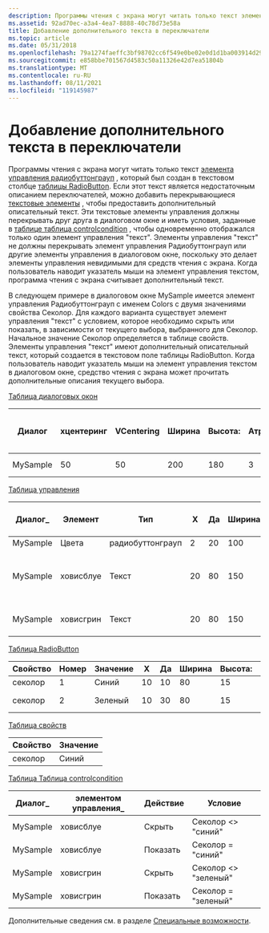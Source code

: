 ```yaml
---
description: Программы чтения с экрана могут читать только текст элемента управления Радиобуттонграуп, который был создан в текстовом столбце таблицы RadioButton.
ms.assetid: 92ad70ec-a3a4-4ea7-8888-40c78d73e58a
title: Добавление дополнительного текста в переключатели
ms.topic: article
ms.date: 05/31/2018
ms.openlocfilehash: 79a1274faeffc3bf98702cc6f549e0be02e0d1d1ba003914d295e4fe004aa39a
ms.sourcegitcommit: e858bbe701567d4583c50a11326e42d7ea51804b
ms.translationtype: MT
ms.contentlocale: ru-RU
ms.lasthandoff: 08/11/2021
ms.locfileid: "119145987"
---
```

# <a name="adding-extra-text-to-radio-buttons"></a>Добавление дополнительного текста в переключатели

Программы чтения с экрана могут читать только текст [элемента управления радиобуттонграуп](radiobuttongroup-control.md) , который был создан в текстовом столбце [таблицы RadioButton](radiobutton-table.md). Если этот текст является недостаточным описанием переключателей, можно добавить перекрывающиеся [текстовые элементы](text-control.md) , чтобы предоставить дополнительный описательный текст. Эти текстовые элементы управления должны перекрывать друг друга в диалоговом окне и иметь условия, заданные в [таблице таблица controlcondition](controlcondition-table.md) , чтобы одновременно отображался только один элемент управления "текст". Элементы управления "текст" не должны перекрывать элемент управления Радиобуттонграуп или другие элементы управления в диалоговом окне, поскольку это делает элементы управления невидимыми для средств чтения с экрана. Когда пользователь наводит указатель мыши на элемент управления текстом, программа чтения с экрана считывает дополнительный текст.

В следующем примере в диалоговом окне MySample имеется элемент управления Радиобуттонграуп с именем Colors с двумя значениями свойства Секолор. Для каждого варианта существует элемент управления "текст" с условием, которое необходимо скрыть или показать, в зависимости от текущего выбора, выбранного для Секолор. Начальное значение Секолор определяется в таблице свойств. Элементы управления "текст" имеют дополнительный описательный текст, который создается в текстовом поле таблицы RadioButton. Когда пользователь наводит указатель мыши на элемент управления текстом в диалоговом окне, средство чтения с экрана может прочитать дополнительные описания текущего выбора.

[Таблица диалоговых окон](dialog-table.md)



| Диалог   | хцентеринг | VCentering | Ширина | Высота: | Атрибуты | Название                    | Сначала элемент управления \_ | Элемент управления \_ по умолчанию | \_Отмена управления |
|----------|------------|------------|-------|--------|------------|--------------------------|----------------|------------------|-----------------|
| MySample | 50         | 50         | 200   | 180    | 3          | Доступные переключатели | Цвета         | Следующая             |                 |



 

[Таблица управления](control-table.md)



| Диалог\_ | Элемент    | Тип             | X   | Да   | Ширина | Высота: | Атрибуты | Свойство | Текст                               | Управление \_ следующим | Справка |
|----------|------------|------------------|-----|-----|-------|--------|------------|----------|------------------------------------|---------------|------|
| MySample | Цвета     | радиобуттонграуп | 2   | 20  | 100   | 50     | 3          | секолор |                                    | Следующая          |      |
| MySample | ховисблуе  | Текст             | 20  | 80  | 150   | 15     | 2          |          | Это похоже на неясный день. |               |      |
| MySample | ховисгрин | Текст             | 20  | 80  | 150   | 15     | 2          |          | Он подобен «траве».    |               |      |



 

[Таблица RadioButton](radiobutton-table.md)



| Свойство | Номер | Значение | X   | Да   | Ширина | Высота: | Текст   | Справка |
|----------|-------|-------|-----|-----|-------|--------|--------|------|
| секолор | 1     | Синий  | 10  | 10  | 80    | 15     | &синий  |      |
| секолор | 2     | Зеленый | 10  | 30  | 80    | 15     | Зеленый & |      |



 

[Таблица свойств](property-table.md)



| Свойство | Значение |
|----------|-------|
| секолор | Синий  |



 

[Таблица Таблица controlcondition](controlcondition-table.md)



| Диалог\_ | элементом управления\_  | Действие | Условие                 |
|----------|------------|--------|---------------------------|
| MySample | ховисблуе  | Скрыть   | Секолор <>  "синий"  |
| MySample | ховисблуе  | Показать   | Секолор = "синий"         |
| MySample | ховисгрин | Скрыть   | Секолор <>  "зеленый" |
| MySample | ховисгрин | Показать   | Секолор = "зеленый"        |



 

Дополнительные сведения см. в разделе [Специальные возможности](accessibility.md).

 

 



